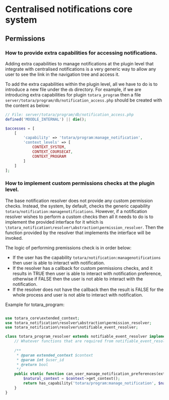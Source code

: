 # Centralised notifications core system

## Permissions
### How to provide extra capabilities for accessing notifications.
Adding extra capabilities to manage notifications at the plugin level that integrate with centralised
notifications is a very generic way to allow any user to see the link in the navigation tree and access it.

To add the extra capabilities within the plugin level, all we have to do is to introduce a new file under 
the `db` directory. For example, if we are introducing extra capabilities for plugin `totara_program` 
then a file `server/totara/program/db/notification_access.php` should be created with the content as below:

```php
// File: server/totara/program/db/notification_access.php
defined('MOODLE_INTERNAL') || die();

$accesses = [
    [
        'capability' => 'totara/program:manage_notification',
        'context_levels' => [
            CONTEXT_SYSTEM,
            CONTEXT_COURSECAT,
            CONTEXT_PROGRAM        
        ]
    ]
];
```

### How to implement custom permissions checks at the plugin level.
The base notification resolver does not provide any custom permission checks. Instead, the system, by default, 
checks the generic capability `totara/notification:managenotifications`. However, if a notification resolver 
wishes to perform a custom checks then all it needs to do is to implement the provided interface for it which 
is `\totara_notification\resolver\abstraction\permission_resolver`. Then the function provided
by the resolver that implements the interface will be invoked.

The logic of performing premissions check is in order below:
+ If the user has the capability `totara/notification:managenotifications` then user is able to interact with notification.
+ If the resolver has a callback for custom permissions checks, and it results in TRUE then user is able to interact with notification 
  preference, otherwise if FALSE then the user is not able to interact with the notification.
+ If the resolver does not have the callback then the result is FALSE for the whole process and user is not able to interact with notification.

Example for totara_program:

```php

use totara_core\extended_context;
use totara_notification\resolver\abstraction\permission_resolver;
use totara_notification\resolver\notifiable_event_resolver;

class totara_program_resolver extends notifiable_event_resolver implements permission_resolver {
    // Whatever functions that are required from notifiable_event_resolver go here.
    
    /**
     * @param extended_context $context
     * @param int $user_id
     * @return bool
     */
    public static function can_user_manage_notification_preferences(extended_context $context,int $user_id) : bool{
        $natural_context = $context->get_context();
        return has_capability('totara/program:manage_notification', $natural_context, $user_id);
    }
}
```